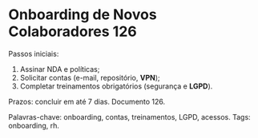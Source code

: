 # Onboarding de Novos Colaboradores 126

Passos iniciais:
1. Assinar NDA e políticas;
2. Solicitar contas (e-mail, repositório, **VPN**);
3. Completar treinamentos obrigatórios (segurança e **LGPD**).

Prazos: concluir em até 7 dias. Documento 126.

Palavras-chave: onboarding, contas, treinamentos, LGPD, acessos.
Tags: onboarding, rh.
